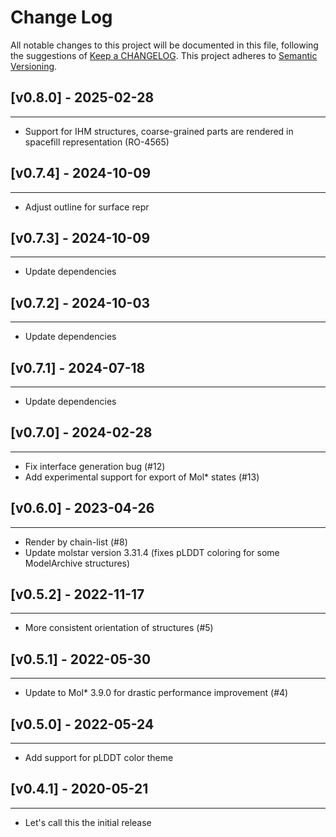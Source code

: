 # Change Log
All notable changes to this project will be documented in this file, following the suggestions of [Keep a CHANGELOG](http://keepachangelog.com/). This project adheres to [Semantic Versioning](http://semver.org/).

## [v0.8.0] - 2025-02-28
-------------
* Support for IHM structures, coarse-grained parts are rendered in spacefill representation (RO-4565)

## [v0.7.4] - 2024-10-09
-------------
* Adjust outline for surface repr

## [v0.7.3] - 2024-10-09
-------------
* Update dependencies

## [v0.7.2] - 2024-10-03
-------------
* Update dependencies

## [v0.7.1] - 2024-07-18
-------------
* Update dependencies

## [v0.7.0] - 2024-02-28
-------------
* Fix interface generation bug (#12)
* Add experimental support for export of Mol* states (#13)

## [v0.6.0] - 2023-04-26
-------------
* Render by chain-list (#8)
* Update molstar version 3.31.4 (fixes pLDDT coloring for some ModelArchive structures)

## [v0.5.2] - 2022-11-17
-------------
* More consistent orientation of structures (#5)

## [v0.5.1] - 2022-05-30
-------------
* Update to Mol* 3.9.0 for drastic performance improvement (#4)

## [v0.5.0] - 2022-05-24
-------------
* Add support for pLDDT color theme

## [v0.4.1] - 2020-05-21
-------------
* Let's call this the initial release